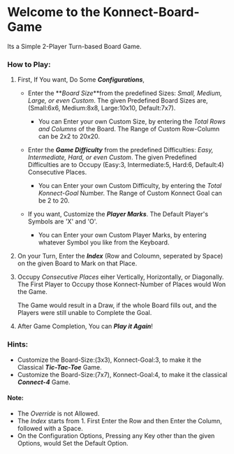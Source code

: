 # Welcome to the Konnect-Board-Game

Its a Simple 2-Player Turn-based Board Game. 

### How to Play: 

   1. First, If You want, Do Some **_Configurations_**, 

      - Enter the **_Board Size_**from the predefined Sizes: _Small, Medium, Large, or even Custom_. 
        The given Predefined Board Sizes are, (Small:6x6, Medium:8x8, Large:10x10, Default:7x7). 
        
         - You can Enter your own Custom Size, by entering the _Total Rows and Columns_ of the Board. 
           The Range of Custom Row-Column can be 2x2 to 20x20. 
                
      - Enter the **_Game Difficulty_** from the predefined Difficulties: _Easy, Intermediate, Hard, or even Custom_. 
        The given Predefined Difficulties are to Occupy (Easy:3, Intermediate:5, Hard:6, Default:4) Consecutive Places. 
        
         - You can Enter your own Custom Difficulty, by entering the _Total Konnect-Goal_ Number. 
           The Range of Custom Konnect Goal can be 2 to 20. 
      
      - If you want, Customize the **_Player Marks_**. 
        The Default Player's Symbols are 'X' and 'O'. 
      
         - You can Enter your own Custom Player Marks, by entering whatever Symbol you like from the Keyboard. 
   

   2. On your Turn, Enter the **_Index_** (Row and Coloumn, seperated by Space) on the given Board to Mark on that Place. 
   
   3. Occupy _Consecutive Places_ eiher Vertically, Horizontally, or Diagonally. 
      The First Player to Occupy those Konnect-Number of Places would Won the Game. 
     
      The Game would result in a Draw, if the whole Board fills out, and the Players were still unable to Complete the Goal. 

   4. After Game Completion, You can **_Play it Again_**! 


### Hints:
   * Customize the Board-Size:(3x3), Konnect-Goal:3, to make it the Classical **_Tic-Tac-Toe_** Game. 
   * Customize the Board-Size:(7x7), Konnect-Goal:4, to make it the classical **_Connect-4_** Game. 

#### Note:  
   * The _Override_ is not Allowed. 
   * The _Index_ starts from 1. First Enter the Row and then Enter the Column, followed with a Space. 
   * On the Configuration Options, Pressing any Key other than the given Options, would Set the Default Option. 
